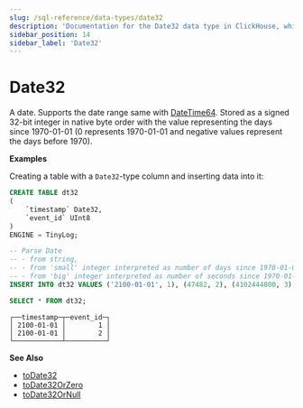 ```yaml
---
slug: /sql-reference/data-types/date32
description: 'Documentation for the Date32 data type in ClickHouse, which stores dates with an extended range compared to Date'
sidebar_position: 14
sidebar_label: 'Date32'
---
```


# Date32

A date. Supports the date range same with [DateTime64](../../sql-reference/data-types/datetime64.md). Stored as a signed 32-bit integer in native byte order with the value representing the days since 1970-01-01 (0 represents 1970-01-01 and negative values represent the days before 1970).

**Examples**

Creating a table with a `Date32`-type column and inserting data into it:

``` sql
CREATE TABLE dt32
(
    `timestamp` Date32,
    `event_id` UInt8
)
ENGINE = TinyLog;
```

``` sql
-- Parse Date
-- - from string,
-- - from 'small' integer interpreted as number of days since 1970-01-01, and
-- - from 'big' integer interpreted as number of seconds since 1970-01-01.
INSERT INTO dt32 VALUES ('2100-01-01', 1), (47482, 2), (4102444800, 3);

SELECT * FROM dt32;
```

``` text
┌──timestamp─┬─event_id─┐
│ 2100-01-01 │        1 │
│ 2100-01-01 │        2 │
└────────────┴──────────┘
```

**See Also**

- [toDate32](../../sql-reference/functions/type-conversion-functions.md#todate32)
- [toDate32OrZero](/sql-reference/functions/type-conversion-functions#todate32orzero)
- [toDate32OrNull](/sql-reference/functions/type-conversion-functions#todate32ornull)
